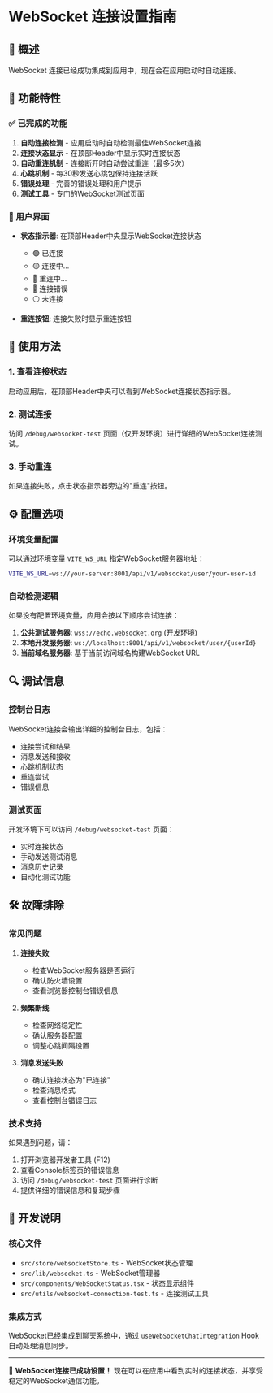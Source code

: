 # WebSocket 连接设置指南

## 🎯 概述

WebSocket 连接已经成功集成到应用中，现在会在应用启动时自动连接。

## 🔧 功能特性

### ✅ 已完成的功能

1. **自动连接检测** - 应用启动时自动检测最佳WebSocket连接
2. **连接状态显示** - 在顶部Header中显示实时连接状态
3. **自动重连机制** - 连接断开时自动尝试重连（最多5次）
4. **心跳机制** - 每30秒发送心跳包保持连接活跃
5. **错误处理** - 完善的错误处理和用户提示
6. **测试工具** - 专门的WebSocket测试页面

### 🎨 用户界面

- **状态指示器**: 在顶部Header中央显示WebSocket连接状态
  - 🟢 已连接
  - 🟡 连接中...
  - 🔄 重连中...
  - 🔴 连接错误
  - ⚪ 未连接

- **重连按钮**: 连接失败时显示重连按钮

## 🚀 使用方法

### 1. 查看连接状态

启动应用后，在顶部Header中央可以看到WebSocket连接状态指示器。

### 2. 测试连接

访问 `/debug/websocket-test` 页面（仅开发环境）进行详细的WebSocket连接测试。

### 3. 手动重连

如果连接失败，点击状态指示器旁边的"重连"按钮。

## ⚙️ 配置选项

### 环境变量配置

可以通过环境变量 `VITE_WS_URL` 指定WebSocket服务器地址：

```bash
VITE_WS_URL=ws://your-server:8001/api/v1/websocket/user/your-user-id
```

### 自动检测逻辑

如果没有配置环境变量，应用会按以下顺序尝试连接：

1. **公共测试服务器**: `wss://echo.websocket.org` (开发环境)
2. **本地开发服务器**: `ws://localhost:8001/api/v1/websocket/user/{userId}`
3. **当前域名服务器**: 基于当前访问域名构建WebSocket URL

## 🔍 调试信息

### 控制台日志

WebSocket连接会输出详细的控制台日志，包括：

- 连接尝试和结果
- 消息发送和接收
- 心跳机制状态
- 重连尝试
- 错误信息

### 测试页面

开发环境下可以访问 `/debug/websocket-test` 页面：

- 实时连接状态
- 手动发送测试消息
- 消息历史记录
- 自动化测试功能

## 🛠️ 故障排除

### 常见问题

1. **连接失败**
   - 检查WebSocket服务器是否运行
   - 确认防火墙设置
   - 查看浏览器控制台错误信息

2. **频繁断线**
   - 检查网络稳定性
   - 确认服务器配置
   - 调整心跳间隔设置

3. **消息发送失败**
   - 确认连接状态为"已连接"
   - 检查消息格式
   - 查看控制台错误日志

### 技术支持

如果遇到问题，请：

1. 打开浏览器开发者工具 (F12)
2. 查看Console标签页的错误信息
3. 访问 `/debug/websocket-test` 页面进行诊断
4. 提供详细的错误信息和复现步骤

## 📝 开发说明

### 核心文件

- `src/store/websocketStore.ts` - WebSocket状态管理
- `src/lib/websocket.ts` - WebSocket管理器
- `src/components/WebSocketStatus.tsx` - 状态显示组件
- `src/utils/websocket-connection-test.ts` - 连接测试工具

### 集成方式

WebSocket已经集成到聊天系统中，通过 `useWebSocketChatIntegration` Hook 自动处理消息同步。

---

🎉 **WebSocket连接已成功设置！** 现在可以在应用中看到实时的连接状态，并享受稳定的WebSocket通信功能。
